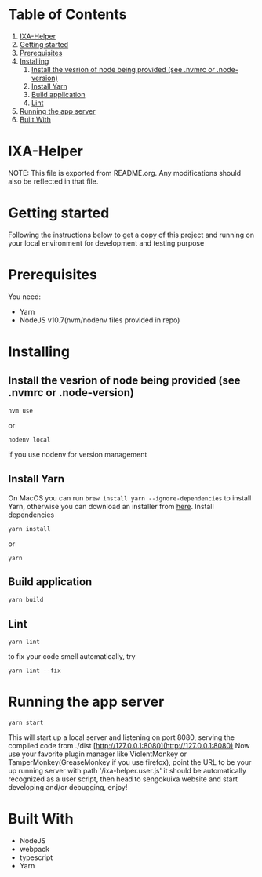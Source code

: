 
# Table of Contents

1.  [IXA-Helper](#ixa-helper)
2.  [Getting started](#getting-started)
3.  [Prerequisites](#prerequisites)
4.  [Installing](#installing)
    1.  [Install the vesrion of node being provided (see .nvmrc or .node-version)](#installing--version)
    2.  [Install Yarn](#installing-yarn)
    3.  [Build application](#installing--build-application)
    4.  [Lint](#installing--lint)
5.  [Running the app server](#running-server)
6.  [Built With](#built-with)



<a id="ixa-helper"></a>

# IXA-Helper

NOTE: This file is exported from README.org. Any modifications should also be reflected in that file.


<a id="getting-started"></a>

# Getting started

Following the instructions below to get a copy of this project and running on your local environment for development and testing purpose


<a id="prerequisites"></a>

# Prerequisites

You need:

-   Yarn
-   NodeJS v10.7(nvm/nodenv files provided in repo)


<a id="installing"></a>

# Installing


<a id="installing--version"></a>

## Install the vesrion of node being provided (see .nvmrc or .node-version)

    nvm use

or

    nodenv local

if you use nodenv for version management


<a id="installing-yarn"></a>

## Install Yarn

On MacOS you can run `brew install yarn --ignore-dependencies` to install Yarn, otherwise you can download an installer from [here](http://yarnpkg.com/en/docs/install).
Install dependencies

    yarn install

or

    yarn


<a id="installing--build-application"></a>

## Build application

    yarn build


<a id="installing--lint"></a>

## Lint

    yarn lint

to fix your code smell automatically, try

    yarn lint --fix


<a id="running-server"></a>

# Running the app server

    yarn start

This will start up a local server and listening on port 8080, serving the compiled code from ./dist
[http://127.0.0.1:8080](http://127.0.0.1:8080)
Now use your favorite plugin manager like ViolentMonkey or TamperMonkey(GreaseMonkey if you use firefox), point the URL to be your up running server with path
'/ixa-helper.user.js' it should be automatically recognized as a user script, then head to sengokuixa website and start developing and/or debugging, enjoy!


<a id="built-with"></a>

# Built With

-   NodeJS
-   webpack
-   typescript
-   Yarn

